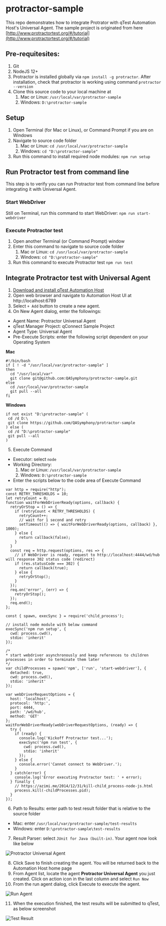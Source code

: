 # protractor-sample
This repo demonstrates how to integrate Protrator with qTest Automation Host's Universal Agent. The sample project is originated from here [http://www.protractortest.org/#/tutorial](http://www.protractortest.org/#/tutorial)

## Pre-requitesites:
1. Git
2. NodeJS 12+
3. Protractor is installed globally via `npm install -g protractor`. After installation, check that protractor is working using command `protractor --version`
4. Clone this source code to your local machine at
    1. Mac or Linux: `/usr/local/var/protractor-sample`
    2. Windows: `D:\protractor-sample`

## Setup
1. Open Terminal (for Mac or Linux), or Command Prompt if you are on Windows
2. Navigate to source code folder
    1. Mac or Linux: `cd /usr/local/var/protractor-sample`
    2. Windows: `cd "D:\protractor-sample"`
3. Run this command to install required node modules: `npm run setup`

## Run Protractor test from command line
This step is to verify you can run Protractor test from command line before integrating it with Universal Agent.

### Start WebDriver 
Still on Terminal, run this command to start WebDriver: `npm run start-webdriver`

### Execute Protractor test
1. Open another Terminal (or Command Prompt) window
2. Enter this command to navigate to source code folder
    1. Mac or Linux: `cd /usr/local/var/protractor-sample`
    2. Windows: `cd "D:\protractor-sample"`
3. Run this command to execute Protractor test `npm run test`

## Integrate Protractor test with Universal Agent
1. [Download and install qTest Automation Host](https://support.tricentis.com/community/manuals_detail.do?lang=en&version=On-Demand&module=Tricentis%20qTest%20On-Demand&url=qtest_launch/qtest_ahub_2_user_guides/download_qtest_automation_host2.htm)
2. Open web browser and navigate to Automation Host UI at http://localhost:6789 
3. Select `+ Add` button to create a new agent.
4. On New Agent dialog, enter the followings:
- Agent Name: Protractor Universal Agent
- qTest Manager Project: qConnect Sample Project
- Agent Type: Universal Agent
- Pre-Execute Scripts: enter the following script dependent on your Operating System

**Mac**
```
#!/bin/bash
if [ ! -d "/usr/local/var/protractor-sample" ]
then
  cd "/usr/local/var"
  git clone git@github.com:QASymphony/protractor-sample.git
else
  cd /usr/local/var/protractor-sample
  git pull --all
fi
```
**Windows**
```
if not exist "D:\protractor-sample" (
 cd /d D:\
 git clone https://github.com/QASymphony/protractor-sample
) else (
 cd /d "D:\protractor-sample"
 git pull --all
)
```
5. Execute Command
- Executor: select `node`
- Working Directory: 
    1. Mac or Linux: `/usr/local/var/protractor-sample`
    2. Windows: `D:\protractor-sample`  
- Enter the scripts below to the code area of Execute Command
```
var http = require("http");
const RETRY_THRESHOLDS = 10;
let retryCount = 0;
function waitForWebDriverReady(options, callback) {
  retryOrStop = () => {
    if (retryCount < RETRY_THRESHOLDS) {
      retryCount++;
      // wait for 1 second and retry
      setTimeout(() => { waitForWebDriverReady(options, callback) }, 1000);
    } else {
      return callback(false);
    }
  }
  const req = http.request(options, res => {
    // if WebDriver is ready, request to http://localhost:4444/wd/hub will response 302 status code (redirect)
    if (res.statusCode === 302) {
      return callback(true);
    } else {
      retryOrStop();
    }
  });
  req.on('error', (err) => {
    retryOrStop();
  });
  req.end();
};

const { spawn, execSync } = require('child_process');

// install node module with below command
execSync('npm run setup', {
  cwd: process.cwd(),
  stdio: 'inherit'
});

/* 
* start webdriver asynchronously and keep references to children processes in order to terminate them later
*/
var childProcesses = spawn('npm', ['run', 'start-webdriver'], { 
  detached: true,
  cwd: process.cwd(),
  stdio: 'inherit'
});

var webDriverRequestOptions = {
  host: 'localhost',
  protocol: 'http:',
  port: 4444,
  path: '/wd/hub',
  method: 'GET'
};
waitForWebDriverReady(webDriverRequestOptions, (ready) => {
  try {
    if (ready) {
      console.log('Kickoff Protractor test...');
      execSync('npm run test', {
        cwd: process.cwd(),
        stdio: 'inherit'
      });
    } else {
      console.error('Cannot connect to WebDriver.');
    }
  } catch(error) {
    console.log('Error executing Protractor test: ' + error);
  } finally {
    // https://azimi.me/2014/12/31/kill-child_process-node-js.html
    process.kill(-childProcesses.pid);
  }
});
```
6. Path to Results: enter path to test result folder that is relative to the source folder
- Mac: enter `/usr/local/var/protractor-sample/test-results`
- Windows: enter `D:\protractor-sample\test-results`
7. Result Parser: select `JUnit for Java (built-in)`. Your agent now look like below

![Protractor Universal Agent](/docs/protractor-agent.png)

8. Click Save to finish creating the agent. You will be returned back to the Automation Host home page
9. From Agent list, locate the agent **Protractor Universal Agent** you just created. Click on action icon in the last column and select `Run Now`
10. From the run agent dialog, click Execute to execute the agent.

![Run Agent](/docs/run-now.png)

11. When the execution finished, the test results will be submitted to qTest, as below screenshot

![Test Result](/docs/test-results.png)
